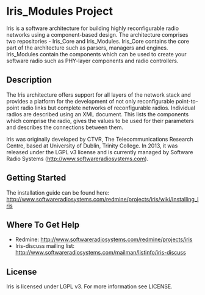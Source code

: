# Iris_Modules Project

Iris is a software architecture for building highly reconfigurable radio networks using a component-based design. The architecture comprises two repositories - Iris_Core and Iris_Modules. Iris_Core contains the core part of the architecture such as parsers, managers and engines. Iris_Modules contain the components which can be used to create your software radio such as PHY-layer components and radio controllers.

## Description

The Iris architecture offers support for all layers of the network stack and provides a platform for the development of not only reconfigurable point-to-point radio links but complete networks of reconfigurable radios. Individual radios are described using an XML document. This lists the components which comprise the radio, gives the values to be used for their parameters and describes the connections between them.

Iris was originally developed by CTVR, The Telecommunications Research Centre, based at University of Dublin, Trinity College. In 2013, it was released under the LGPL v3 license and is currently managed by Software Radio Systems (http://www.softwareradiosystems.com).

## Getting Started

The installation guide can be found here: http://www.softwareradiosystems.com/redmine/projects/iris/wiki/Installing_Iris

## Where To Get Help

* Redmine: http://www.softwareradiosystems.com/redmine/projects/iris
* Iris-discuss mailing list: http://www.softwareradiosystems.com/mailman/listinfo/iris-discuss

## License

Iris is licensed under LGPL v3. For more information see LICENSE.

